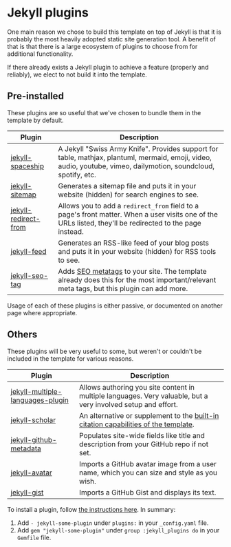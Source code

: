 # Jekyll plugins

One main reason we chose to build this template on top of Jekyll is that it is probably the most heavily adopted static site generation tool. A benefit of that is that there is a large ecosystem of plugins to choose from for additional functionality.

If there already exists a Jekyll plugin to achieve a feature (properly and reliably), we elect to not build it into the template.

## Pre-installed

These plugins are so useful that we've chosen to bundle them in the template by default.

| Plugin                                                                 | Description                                                                                                                                                                                                   |
| ---------------------------------------------------------------------- | ------------------------------------------------------------------------------------------------------------------------------------------------------------------------------------------------------------- |
| [jekyll-spaceship](https://github.com/jeffreytse/jekyll-spaceship)     | A Jekyll "Swiss Army Knife". Provides support for table, mathjax, plantuml, mermaid, emoji, video, audio, youtube, vimeo, dailymotion, soundcloud, spotify, etc.                                              |
| [jekyll-sitemap](https://github.com/jekyll/jekyll-sitemap)             | Generates a sitemap file and puts it in your website (hidden) for search engines to see.                                                                                                                      |
| [jekyll-redirect-from](https://github.com/jekyll/jekyll-redirect-from) | Allows you to add a `redirect_from` field to a page's front matter. When a user visits one of the URLs listed, they'll be redirected to the page instead.                                                     |
| [jekyll-feed](https://github.com/jekyll/jekyll-feed)                   | Generates an RSS-like feed of your blog posts and puts it in your website (hidden) for RSS tools to see.                                                                                                      |
| [jekyll-seo-tag](https://github.com/jekyll/jekyll-seo-tag)             | Adds [SEO metatags](https://github.com/jekyll/jekyll-seo-tag/blob/master/docs/usage.md) to your site. The template already does this for the most important/relevant meta tags, but this plugin can add more. |

Usage of each of these plugins is either passive, or documented on another page where appropriate.

## Others

These plugins will be very useful to some, but weren't or couldn't be included in the template for various reasons.

| Plugin                                                                                           | Description                                                                                                   |
| ------------------------------------------------------------------------------------------------ | ------------------------------------------------------------------------------------------------------------- |
| [jekyll-multiple-languages-plugin](https://github.com/kurtsson/jekyll-multiple-languages-plugin) | Allows authoring you site content in multiple languages. Very valuable, but a very involved setup and effort. |
| [jekyll-scholar](https://github.com/inukshuk/jekyll-scholar)                                     | An alternative or supplement to the [built-in citation capabilities of the template](../how-to/citations.md). |
| [jekyll-github-metadata](https://github.com/jekyll/github-metadata)                              | Populates site-wide fields like title and description from your GitHub repo if not set.                       |
| [jekyll-avatar](https://github.com/jekyll/jekyll-avatar)                                         | Imports a GitHub avatar image from a user name, which you can size and style as you wish.                     |
| [jekyll-gist](https://github.com/jekyll/jekyll-gist)                                             | Imports a GitHub Gist and displays its text.                                                                  |

To install a plugin, follow [the instructions here](https://jekyllrb.com/docs/plugins/installation/). In summary:

1. Add `- jekyll-some-plugin` under `plugins:` in your `_config.yaml` file.
2. Add `gem "jekyll-some-plugin"` under `group :jekyll_plugins do` in your `Gemfile` file.
